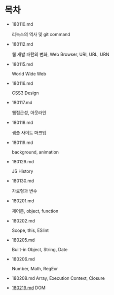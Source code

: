 # 목차

- 180110.md

  리눅스의 역사 및 git command

- 180112.md

  웹 개발 패턴의 변화, Web Browser, URI, URL, URN

- 180115.md

  World Wide Web

- 180116.md

  CSS3 Design

- 180117.md

  웹접근성, 아웃라인

- 180118.md

  샘플 사이트 마크업

- 180119.md

  background, animation

- 180129.md

  JS History

- 180130.md

  자료형과 변수

- 180201.md

  제어문, object, function

- 180202.md

  Scope, this, ESlint

- 180205.md

  Built-in Object, String, Date

- 180206.md

  Number, Math, RegExr

- 180208.md 
  Array, Execution Context, Closure

- [180219.md](./180219.md)
  DOM
